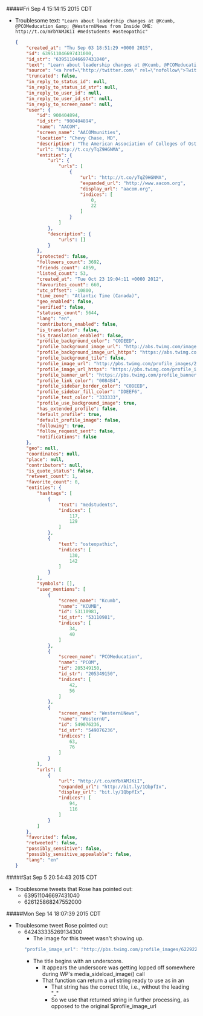 #####Fri Sep  4 15:14:15 2015 CDT
* Troublesome text:
    ```"Learn about leadership changes at @Kcumb, @PCOMeducation &amp; @WesternUNews from Inside OME: http://t.co/mYbYAMJKiI #medstudents #osteopathic"```

    ```json
    { 
        "created_at": "Thu Sep 03 18:51:29 +0000 2015", 
        "id": 639511046697431000, 
        "id_str": "639511046697431040", 
        "text": "Learn about leadership changes at @Kcumb, @PCOMeducation &amp; @WesternUNews from Inside OME: http://t.co/mYbYAMJKiI #medstudents #osteopathic", 
        "source": "<a href=\"http://twitter.com\" rel=\"nofollow\">Twitter Web Client</a>", 
        "truncated": false, 
        "in_reply_to_status_id": null, 
        "in_reply_to_status_id_str": null, 
        "in_reply_to_user_id": null, 
        "in_reply_to_user_id_str": null, 
        "in_reply_to_screen_name": null, 
        "user": { 
            "id": 900404894, 
            "id_str": "900404894", 
            "name": "AACOM", 
            "screen_name": "AACOMmunities", 
            "location": "Chevy Chase, MD", 
            "description": "The American Association of Colleges of Osteopathic Medicine (AACOM) represents the administration, faculty and students of all US osteopathic medical colleges.", 
            "url": "http://t.co/yTqZ9HGNMA", 
            "entities": { 
                "url": { 
                    "urls": [ 
                        { 
                            "url": "http://t.co/yTqZ9HGNMA", 
                            "expanded_url": "http://www.aacom.org", 
                            "display_url": "aacom.org", 
                            "indices": [ 
                                0, 
                                22 
                            ] 
                        } 
                    ] 
                }, 
                "description": { 
                    "urls": [] 
                } 
            }, 
            "protected": false, 
            "followers_count": 3692, 
            "friends_count": 4059, 
            "listed_count": 53, 
            "created_at": "Tue Oct 23 19:04:11 +0000 2012", 
            "favourites_count": 660, 
            "utc_offset": -10800, 
            "time_zone": "Atlantic Time (Canada)", 
            "geo_enabled": false, 
            "verified": false, 
            "statuses_count": 5644, 
            "lang": "en", 
            "contributors_enabled": false, 
            "is_translator": false, 
            "is_translation_enabled": false, 
            "profile_background_color": "C0DEED", 
            "profile_background_image_url": "http://abs.twimg.com/images/themes/theme1/bg.png", 
            "profile_background_image_url_https": "https://abs.twimg.com/images/themes/theme1/bg.png", 
            "profile_background_tile": false, 
            "profile_image_url": "http://pbs.twimg.com/profile_images/2755673114/f2e0837db55c9eaad9fac4da972e962f_normal.gif", 
            "profile_image_url_https": "https://pbs.twimg.com/profile_images/2755673114/f2e0837db55c9eaad9fac4da972e962f_normal.gif", 
            "profile_banner_url": "https://pbs.twimg.com/profile_banners/900404894/1399490537", 
            "profile_link_color": "0084B4", 
            "profile_sidebar_border_color": "C0DEED", 
            "profile_sidebar_fill_color": "DDEEF6", 
            "profile_text_color": "333333", 
            "profile_use_background_image": true, 
            "has_extended_profile": false, 
            "default_profile": true, 
            "default_profile_image": false, 
            "following": true, 
            "follow_request_sent": false, 
            "notifications": false 
        }, 
        "geo": null, 
        "coordinates": null, 
        "place": null, 
        "contributors": null, 
        "is_quote_status": false, 
        "retweet_count": 1, 
        "favorite_count": 0, 
        "entities": { 
            "hashtags": [ 
                { 
                    "text": "medstudents", 
                    "indices": [ 
                        117, 
                        129 
                    ] 
                }, 
                { 
                    "text": "osteopathic", 
                    "indices": [ 
                        130, 
                        142 
                    ] 
                } 
            ], 
            "symbols": [], 
            "user_mentions": [ 
                { 
                    "screen_name": "Kcumb", 
                    "name": "KCUMB", 
                    "id": 53110981, 
                    "id_str": "53110981", 
                    "indices": [ 
                        34, 
                        40 
                    ] 
                }, 
                { 
                    "screen_name": "PCOMeducation", 
                    "name": "PCOM", 
                    "id": 205349150, 
                    "id_str": "205349150", 
                    "indices": [ 
                        42, 
                        56 
                    ] 
                }, 
                { 
                    "screen_name": "WesternUNews", 
                    "name": "WesternU", 
                    "id": 549076236, 
                    "id_str": "549076236", 
                    "indices": [ 
                        63, 
                        76 
                    ] 
                } 
            ], 
            "urls": [ 
                { 
                    "url": "http://t.co/mYbYAMJKiI", 
                    "expanded_url": "http://bit.ly/1QbpfIx", 
                    "display_url": "bit.ly/1QbpfIx", 
                    "indices": [ 
                        94, 
                        116 
                    ] 
                } 
            ] 
        }, 
        "favorited": false, 
        "retweeted": false, 
        "possibly_sensitive": false, 
        "possibly_sensitive_appealable": false, 
        "lang": "en" 
    }
    ```

#####Sat Sep  5 20:54:43 2015 CDT
* Troublesome tweets that Rose has pointed out:
    * 639511046697431040
    * 626125868247552000

#####Mon Sep 14 18:07:39 2015 CDT
* Troublesome tweet Rose pointed out:
    * 642433335269134300
        * The image for this tweet wasn't showing up.
        ```js
        "profile_image_url": "http://pbs.twimg.com/profile_images/622922297662435328/_tektL88_normal.jpg", 
        ```  
        * The title begins with an underscore.
            * It appears the underscore was getting lopped off somewhere during WP's media_sideload_image() call
            * That function can return a url string ready to use as in an <img src="">
                * That string has the correct title, i.e., without the leading "_"
                * So we use that returned string in further processing, as opposed to the original $profile_image_url

